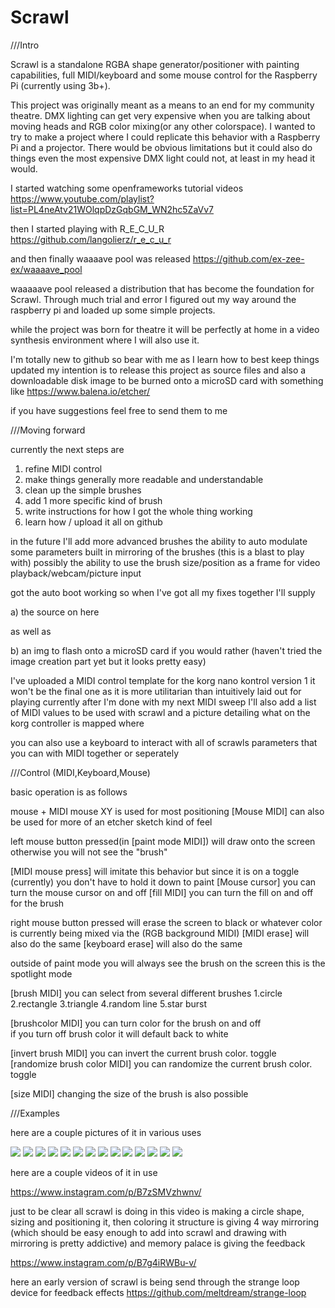 # Scrawl

///Intro

Scrawl is a standalone RGBA shape generator/positioner with painting capabilities, full MIDI/keyboard and some mouse control for the Raspberry Pi (currently using 3b+).

This project was originally meant as a means to an end for my community theatre. DMX lighting can get very expensive when you are talking about moving heads and RGB color mixing(or any other colorspace). I wanted to try to make a project where I could replicate this behavior with a Raspberry Pi and a projector. There would be obvious limitations but it could also do things even the most expensive DMX light could not, at least in my head it would.

I started watching some openframeworks tutorial videos https://www.youtube.com/playlist?list=PL4neAtv21WOlqpDzGqbGM_WN2hc5ZaVv7

then I started playing with R_E_C_U_R https://github.com/langolierz/r_e_c_u_r

and then finally waaaave pool was released https://github.com/ex-zee-ex/waaaave_pool

waaaaave pool released a distribution that has become the foundation for Scrawl. Through much trial and error I figured out my way around the raspberry pi and loaded up some simple projects.

while the project was born for theatre it will be perfectly at home in a video synthesis environment where I will also use it.

I'm totally new to github so bear with me as I learn how to best keep things updated my intention is to release this project as source files and also a downloadable disk image to be burned onto a microSD card with something like https://www.balena.io/etcher/

if you have suggestions feel free to send them to me

///Moving forward

currently the next steps are
1. refine MIDI control
2. make things generally more readable and understandable
3. clean up the simple brushes
4. add 1 more specific kind of brush
5. write instructions for how I got the whole thing working
6. learn how / upload it all on github

in the future I'll add
more advanced brushes
the ability to auto modulate some parameters
built in mirroring of the brushes (this is a blast to play with)
possibly the ability to use the brush size/position as a frame for video playback/webcam/picture input


got the auto boot working 
so when I've got all my fixes together I'll supply 

a) the source on here

as well as 

b) an img to flash onto a microSD card if you would rather 
(haven't tried the image creation part yet but it looks pretty easy)

I've uploaded a MIDI control template for the korg nano kontrol version 1
it won't be the final one as it is more utilitarian than intuitively laid out for playing currently
after I'm done with my next MIDI sweep I'll also add a list of MIDI values to be used with scrawl
and a picture detailing what on the korg controller is mapped where

you can also use a keyboard to interact with all of scrawls parameters that you can with MIDI together or seperately

///Control (MIDI,Keyboard,Mouse)

basic operation is as follows

mouse + MIDI
mouse XY is used for most positioning 
    [Mouse MIDI] can also be used for more of an etcher sketch kind of feel
    
   left mouse button pressed(in [paint mode MIDI]) will draw onto the screen otherwise you will not see the "brush"
    
   [MIDI mouse press] will imitate this behavior but since it is on a toggle (currently) you don't have to hold it down to paint 
    [Mouse cursor] you can turn the mouse cursor on and off
     [fill MIDI] you can turn the fill on and off for the brush
     
   right mouse button pressed will erase the screen to black or whatever color is currently being mixed via the (RGB background MIDI)
    [MIDI erase] will also do the same
    [keyboard erase] will also do the same
  
  outside of paint mode you will always see the brush on the screen this is the spotlight mode
  
   [brush MIDI] you can select from several different brushes
    1.circle
    2.rectangle
    3.triangle
    4.random line
    5.star burst
    
   [brushcolor MIDI] you can turn color for the brush on and off  
    if you turn off brush color it will default back to white
    
   [invert brush MIDI] you can invert the current brush color. toggle
    [randomize brush color MIDI] you can randomize the current brush color. toggle
    
   [size MIDI] changing the size of the brush is also possible
  
  
  
///Examples

here are a couple pictures of it in various uses

![](https://i.imgur.com/4pMT7vB.png)
![](https://i.imgur.com/d76o9V5.png)
![](https://i.imgur.com/ktaxpIt.png)
![](https://i.imgur.com/frjxfF0.png)
![](https://i.imgur.com/L0MkPR3.png)
![](https://i.imgur.com/bPZvw5u.png)
![](https://i.imgur.com/hDEZ2oK.png)
![](https://i.imgur.com/dbD3T6P.png)
![](https://i.imgur.com/IVpBQpV.png)
![](https://i.imgur.com/k4utdDs.png)
![](https://i.imgur.com/LxBydcl.png)
![](https://i.imgur.com/mVPjNtP.png)
![](https://i.imgur.com/PRFt8oZ.png)
![](https://i.imgur.com/kBNhmNM.png)


here are a couple videos of it in use 

https://www.instagram.com/p/B7zSMVzhwnv/ 

just to be clear all scrawl is doing in this video is making a circle shape, sizing and positioning it, then coloring it
structure is giving 4 way mirroring (which should be easy enough to add into scrawl and drawing with mirroring is pretty addictive) and memory palace is giving the feedback



https://www.instagram.com/p/B7g4iRWBu-v/

here an early version of scrawl is being send through the strange loop device for feedback effects
https://github.com/meltdream/strange-loop
